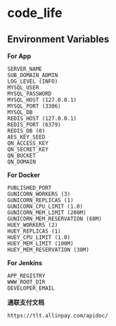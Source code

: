 # code_life

## Environment Variables

**For App**

    SERVER_NAME
    SUB_DOMAIN_ADMIN
    LOG_LEVEL (INFO)
    MYSQL_USER
    MYSQL_PASSWORD
    MYSQL_HOST (127.0.0.1)
    MYSQL_PORT (3306)
    MYSQL_DB
    REDIS_HOST (127.0.0.1)
    REDIS_PORT (6379)
    REDIS_DB (0)
    AES_KEY_SEED
    QN_ACCESS_KEY
    QN_SECRET_KEY
    QN_BUCKET
    QN_DOMAIN

**For Docker**

    PUBLISHED_PORT
    GUNICORN_WORKERS (3)
    GUNICORN_REPLICAS (1)
    GUNICORN_CPU_LIMIT (1.0)
    GUNICORN_MEM_LIMIT (200M)
    GUNICORN_MEM_RESERVATION (60M)
    HUEY_WORKERS (2)
    HUEY_REPLICAS (1)
    HUEY_CPU_LIMIT (1.0)
    HUEY_MEM_LIMIT (100M)
    HUEY_MEM_RESERVATION (30M)

**For Jenkins**

    APP_REGISTRY
    WWW_ROOT_DIR
    DEVELOPER_EMAIL
    
    
**通联支付文档**  
    
    https://tlt.allinpay.com/apidoc/
